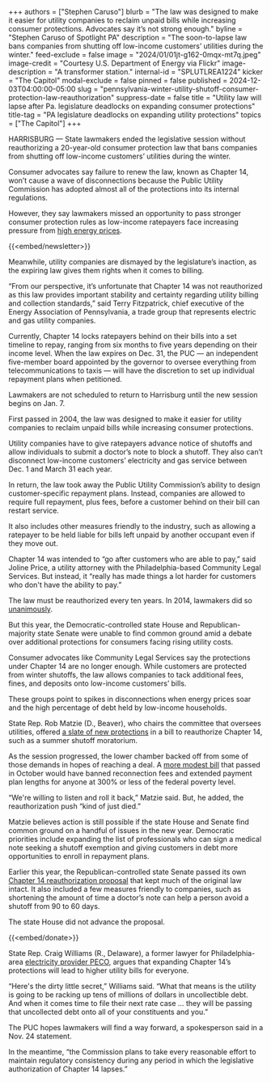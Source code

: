 +++
authors = ["Stephen Caruso"]
blurb = "The law was designed to make it easier for utility companies to reclaim unpaid bills while increasing consumer protections. Advocates say it’s not strong enough."
byline = "Stephen Caruso of Spotlight PA"
description = "The soon-to-lapse law bans companies from shutting off low-income customers’ utilities during the winter."
feed-exclude = false
image = "2024/01/01jt-g162-0mqx-mt7q.jpeg"
image-credit = "Courtesy U.S. Department of Energy via Flickr"
image-description = "A transformer station."
internal-id = "SPLUTLREA1224"
kicker = "The Capitol"
modal-exclude = false
pinned = false
published = 2024-12-03T04:00:00-05:00
slug = "pennsylvania-winter-utility-shutoff-consumer-protection-law-reauthorization"
suppress-date = false
title = "Utility law will lapse after Pa. legislature deadlocks on expanding consumer protections"
title-tag = "PA legislature deadlocks on expanding utility protections"
topics = ["The Capitol"]
+++

HARRISBURG — State lawmakers ended the legislative session without reauthorizing a 20-year-old consumer protection law that bans companies from shutting off low-income customers’ utilities during the winter.

Consumer advocates say failure to renew the law, known as Chapter 14, won’t cause a wave of disconnections because the Public Utility Commission has adopted almost all of the protections into its internal regulations.

However, they say lawmakers missed an opportunity to pass stronger consumer protection rules as low-income ratepayers face increasing pressure from <a href="https://web.archive.org/20150319042701/https://www.bls.gov/regions/mid-atlantic/data/averageenergyprices_philadelphia_table.htm">high energy prices</a>.

{{<embed/newsletter>}}

Meanwhile, utility companies are dismayed by the legislature’s inaction, as the expiring law gives them rights when it comes to billing.

“From our perspective, it’s unfortunate that Chapter 14 was not reauthorized as this law provides important stability and certainty regarding utility billing and collection standards,” said Terry Fitzpatrick, chief executive of the Energy Association of Pennsylvania, a trade group that represents electric and gas utility companies.

Currently, Chapter 14 locks ratepayers behind on their bills into a set timeline to repay, ranging from six months to five years depending on their income level. When the law expires on Dec. 31, the PUC — an independent five-member board appointed by the governor to oversee everything from telecommunications to taxis — will have the discretion to set up individual repayment plans when petitioned.

Lawmakers are not scheduled to return to Harrisburg until the new session begins on Jan. 7.

First passed in 2004, the law was designed to make it easier for utility companies to reclaim unpaid bills while increasing consumer protections.

Utility companies have to give ratepayers advance notice of shutoffs and allow individuals to submit a doctor’s note to block a shutoff. They also can’t disconnect low-income customers’ electricity and gas service between Dec. 1 and March 31 each year.

In return, the law took away the Public Utility Commission’s ability to design customer-specific repayment plans. Instead, companies are allowed to require full repayment, plus fees, before a customer behind on their bill can restart service.

It also includes other measures friendly to the industry, such as allowing a ratepayer to be held liable for bills left unpaid by another occupant even if they move out.

Chapter 14 was intended to “go after customers who are able to pay,” said Joline Price, a utility attorney with the Philadelphia-based Community Legal Services. But instead, it “really has made things a lot harder for customers who don&#39;t have the ability to pay.”

The law must be reauthorized every ten years. In 2014, lawmakers did so <a href="https://web.archive.org/20140911161331/https://www.legis.state.pa.us/cfdocs/billinfo/billinfo.cfm?syear=2013&amp;sind=0&amp;body=H&amp;type=B&amp;bn=0939">unanimously</a>.

But this year, the Democratic-controlled state House and Republican-majority state Senate were unable to find common ground amid a debate over additional protections for consumers facing rising utility costs.

Consumer advocates like Community Legal Services say the protections under Chapter 14 are no longer enough. While customers are protected from winter shutoffs, the law allows companies to tack additional fees, fines, and deposits onto low-income customers’ bills.

These groups point to spikes in disconnections when energy prices soar and the high percentage of debt held by low-income households.

State Rep. Rob Matzie (D., Beaver), who chairs the committee that oversees utilities, offered <a href="https://www.spotlightpa.org/news/2024/01/pennsylvania-gas-electric-utility-shutoffs-protections-reauthorization-bill/">a slate of new protections</a> in a bill to reauthorize Chapter 14, such as a summer shutoff moratorium.

As the session progressed, the lower chamber backed off from some of those demands in hopes of reaching a deal. A <a href="https://web.archive.org/20230504120108/https://www.legis.state.pa.us/cfdocs/billinfo/billinfo.cfm?syear=2023&amp;sind=0&amp;body=H&amp;type=B&amp;bn=1077">more modest bill</a> that passed in October would have banned reconnection fees and extended payment plan lengths for anyone at 300% or less of the federal poverty level.

“We&#39;re willing to listen and roll it back,” Matzie said. But, he added, the reauthorization push “kind of just died.”

Matzie believes action is still possible if the state House and Senate find common ground on a handful of issues in the new year. Democratic priorities include expanding the list of professionals who can sign a medical note seeking a shutoff exemption and giving customers in debt more opportunities to enroll in repayment plans.

Earlier this year, the Republican-controlled state Senate passed its own <a href="https://web.archive.org/20240117223643/https://www.legis.state.pa.us/cfdocs/billinfo/billinfo.cfm?syear=2023&amp;sind=0&amp;body=S&amp;type=B&amp;bn=1017">Chapter 14 reauthorization proposal</a> that kept much of the original law intact. It also included a few measures friendly to companies, such as shortening the amount of time a doctor’s note can help a person avoid a shutoff from 90 to 60 days.

The state House did not advance the proposal.

{{<embed/donate>}}

State Rep. Craig Williams (R., Delaware), a former lawyer for Philadelphia-area <a href="https://www.spotlightpa.org/news/2024/04/craig-williams-pennsylvania-attorney-general-primary-election-2024/">electricity provider PECO</a>, argues that expanding Chapter 14’s protections will lead to higher utility bills for everyone.

“Here&#39;s the dirty little secret,” Williams said. “What that means is the utility is going to be racking up tens of millions of dollars in uncollectible debt. And when it comes time to file their next rate case … they will be passing that uncollected debt onto all of your constituents and you.”

The PUC hopes lawmakers will find a way forward, a spokesperson said in a Nov. 24 statement.

In the meantime, “the Commission plans to take every reasonable effort to maintain regulatory consistency during any period in which the legislative authorization of Chapter 14 lapses.”

